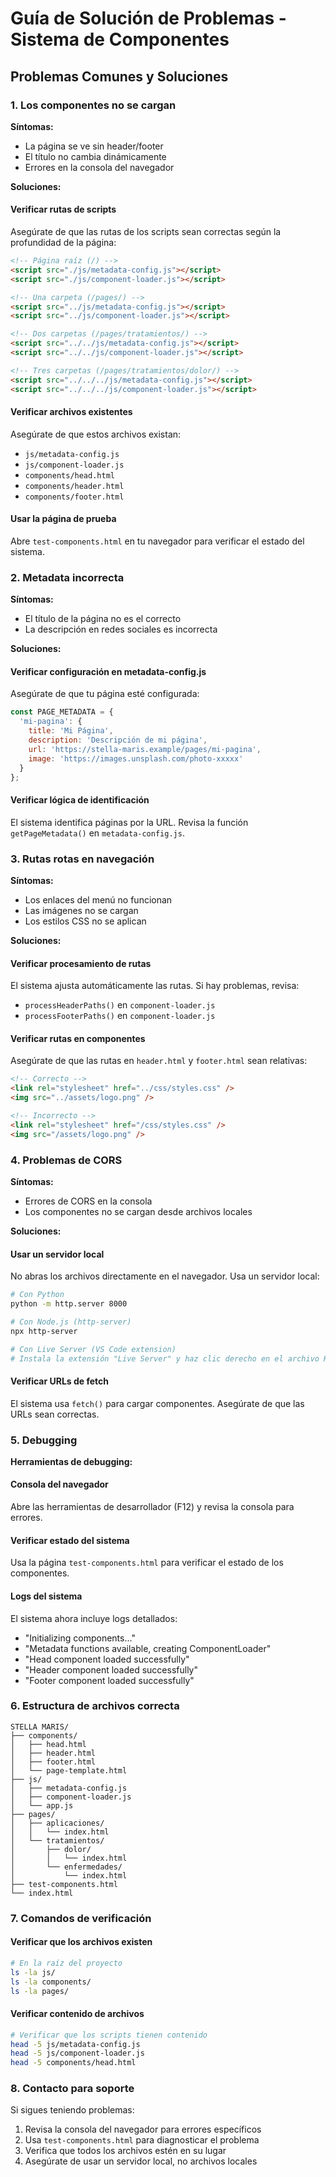 # Guía de Solución de Problemas - Sistema de Componentes

## Problemas Comunes y Soluciones

### 1. Los componentes no se cargan

**Síntomas:**
- La página se ve sin header/footer
- El título no cambia dinámicamente
- Errores en la consola del navegador

**Soluciones:**

#### Verificar rutas de scripts
Asegúrate de que las rutas de los scripts sean correctas según la profundidad de la página:

```html
<!-- Página raíz (/) -->
<script src="./js/metadata-config.js"></script>
<script src="./js/component-loader.js"></script>

<!-- Una carpeta (/pages/) -->
<script src="../js/metadata-config.js"></script>
<script src="../js/component-loader.js"></script>

<!-- Dos carpetas (/pages/tratamientos/) -->
<script src="../../js/metadata-config.js"></script>
<script src="../../js/component-loader.js"></script>

<!-- Tres carpetas (/pages/tratamientos/dolor/) -->
<script src="../../../js/metadata-config.js"></script>
<script src="../../../js/component-loader.js"></script>
```

#### Verificar archivos existentes
Asegúrate de que estos archivos existan:
- `js/metadata-config.js`
- `js/component-loader.js`
- `components/head.html`
- `components/header.html`
- `components/footer.html`

#### Usar la página de prueba
Abre `test-components.html` en tu navegador para verificar el estado del sistema.

### 2. Metadata incorrecta

**Síntomas:**
- El título de la página no es el correcto
- La descripción en redes sociales es incorrecta

**Soluciones:**

#### Verificar configuración en metadata-config.js
Asegúrate de que tu página esté configurada:

```javascript
const PAGE_METADATA = {
  'mi-pagina': {
    title: 'Mi Página',
    description: 'Descripción de mi página',
    url: 'https://stella-maris.example/pages/mi-pagina',
    image: 'https://images.unsplash.com/photo-xxxxx'
  }
};
```

#### Verificar lógica de identificación
El sistema identifica páginas por la URL. Revisa la función `getPageMetadata()` en `metadata-config.js`.

### 3. Rutas rotas en navegación

**Síntomas:**
- Los enlaces del menú no funcionan
- Las imágenes no se cargan
- Los estilos CSS no se aplican

**Soluciones:**

#### Verificar procesamiento de rutas
El sistema ajusta automáticamente las rutas. Si hay problemas, revisa:
- `processHeaderPaths()` en `component-loader.js`
- `processFooterPaths()` en `component-loader.js`

#### Verificar rutas en componentes
Asegúrate de que las rutas en `header.html` y `footer.html` sean relativas:

```html
<!-- Correcto -->
<link rel="stylesheet" href="../css/styles.css" />
<img src="../assets/logo.png" />

<!-- Incorrecto -->
<link rel="stylesheet" href="/css/styles.css" />
<img src="/assets/logo.png" />
```

### 4. Problemas de CORS

**Síntomas:**
- Errores de CORS en la consola
- Los componentes no se cargan desde archivos locales

**Soluciones:**

#### Usar un servidor local
No abras los archivos directamente en el navegador. Usa un servidor local:

```bash
# Con Python
python -m http.server 8000

# Con Node.js (http-server)
npx http-server

# Con Live Server (VS Code extension)
# Instala la extensión "Live Server" y haz clic derecho en el archivo HTML
```

#### Verificar URLs de fetch
El sistema usa `fetch()` para cargar componentes. Asegúrate de que las URLs sean correctas.

### 5. Debugging

**Herramientas de debugging:**

#### Consola del navegador
Abre las herramientas de desarrollador (F12) y revisa la consola para errores.

#### Verificar estado del sistema
Usa la página `test-components.html` para verificar el estado de los componentes.

#### Logs del sistema
El sistema ahora incluye logs detallados:
- "Initializing components..."
- "Metadata functions available, creating ComponentLoader"
- "Head component loaded successfully"
- "Header component loaded successfully"
- "Footer component loaded successfully"

### 6. Estructura de archivos correcta

```
STELLA MARIS/
├── components/
│   ├── head.html
│   ├── header.html
│   ├── footer.html
│   └── page-template.html
├── js/
│   ├── metadata-config.js
│   ├── component-loader.js
│   └── app.js
├── pages/
│   ├── aplicaciones/
│   │   └── index.html
│   └── tratamientos/
│       ├── dolor/
│       │   └── index.html
│       └── enfermedades/
│           └── index.html
├── test-components.html
└── index.html
```

### 7. Comandos de verificación

#### Verificar que los archivos existen
```bash
# En la raíz del proyecto
ls -la js/
ls -la components/
ls -la pages/
```

#### Verificar contenido de archivos
```bash
# Verificar que los scripts tienen contenido
head -5 js/metadata-config.js
head -5 js/component-loader.js
head -5 components/head.html
```

### 8. Contacto para soporte

Si sigues teniendo problemas:
1. Revisa la consola del navegador para errores específicos
2. Usa `test-components.html` para diagnosticar el problema
3. Verifica que todos los archivos estén en su lugar
4. Asegúrate de usar un servidor local, no archivos locales
